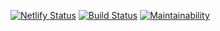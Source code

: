 [![Netlify Status](https://api.netlify.com/api/v1/badges/26ec4c12-071a-401c-98a5-0f176e4544d9/deploy-status)](https://app.netlify.com/sites/rvc/deploys)
[![Build Status](https://travis-ci.org/Labs-EU-Flex/rvc-client.svg?branch=master)](https://travis-ci.org/Labs-EU-Flex/rvc-client)
[![Maintainability](https://api.codeclimate.com/v1/badges/a99a88d28ad37a79dbf6/maintainability)](https://codeclimate.com/github/codeclimate/codeclimate/maintainability)
